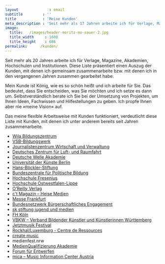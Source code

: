 ```yaml
---
layout              : email
subtitle         : ''
title            : 'Meine Kunden'
meta_description : 'Seit mehr als 17 Jahren arbeite ich für Verlage, Magazine, Akademien, Hochschulen und Institutionen. Diese Liste präsentiert einen Auszug der Kunden, mit denen ich gemeinsam zusammengearbeitet und/oder die ich beraten habe.'
image:
  title:   /images/header-moritz-mo-sauer-2.jpg
  title_width     : 1600
  title_height    : 686
permalink:      /kunden/
---
```

Seit mehr als 20 Jahren arbeite ich für Verlage, Magazine, Akademien, Hochschulen und Institutionen. Diese Liste präsentiert einen Auszug der Kunden, mit denen ich gemeinsam zusammenarbeite bzw. mit denen ich in den vergangenen Jahren zusammen gearbeitet habe.
<!--more-->

Mein Kunde ist König, wie es so schön heißt und ich arbeite für Sie. Das bedeutet, dass Sie entscheiden, was Sie möchten und ich setze es dann um. Selbstverständlich berate ich Sie bei der Umsetzung von Projekten, um Ihnen Ideen, Fachwissen und Hilfestellungen zu geben. Ich propfe Ihnen aber nie »meine Vision« auf.

Das meine flexible Arbeitsweise mit Kunden funktioniert, verdeutlicht diese Liste mit Kunden, mit denen ich unter anderem bereits seit Jahren zusammenarbeite.

-   [Wila Bildungszentrum](http://www.wila-bildungszentrum.de/)
-   [VSB-Bildungswerk](http://vsb-bildungswerk.de/)
-   [Journalistenzentrum Wirtschaft und Verwaltung](http://www.journalistenzentrum-jwv.de/)
-   [Deutsches Zentrum für Luft- und Raumfahrt](http://www.dlr.de/)
-   [Deutsche Welle Akademie](http://www.dw.de/dw-akademie/medienentwicklung/s-11812)
-   [Universität der Künste Berlin](https://www.udk-berlin.de/)
-   [Hans-Böckler-Stiftung](http://www.boeckler.de/)
-   [Bundeszentrale für Politische Bildung](http://www.bpb.de/)
-   [Hochschule Fresenius](http://www.hs-fresenius.de/)
-   [Hochschule Ostwestfalen-Lippe](http://www.hs-owl.de/)
-   [O’Reilly Verlag](http://www.oreilly.de/)
-   [c't Magazin – Heise Medien](http://www.heise.de/ct/)
-   [Messe Frankfurt](http://www.messefrankfurt.com/)
-   [Bundesnetzwerk Bürgerschaftliches Engagement](http://www.b-b-e.de/)
-   [sk stiftung jugend und medien](http://www.sk-jugend.de/)
-   [FH Köln](http://www.online-redakteure.com/)
-   [VBKW – Verband Bildender Künstler und Künstlerinnen Württemberg](http://vbkw.de)
-   [Jetztmusik Festival](http://jetztmusikfestival.de/)
-   [Rockhal/Luxemburg - Centre de Ressources](http://www.cr.rockhal.lu/fr/)
-   [create music](http://www.create-music.info/)
-   medienfest.nrw
-   [MedienQualifizierung Akademie](http://www.medienqualifizierung.de/)
-   [Forum für Entwerfen](http://www.forum-entwerfen.de/)
-   [mica – Music Information Center Austria](http://www.mica.at/)